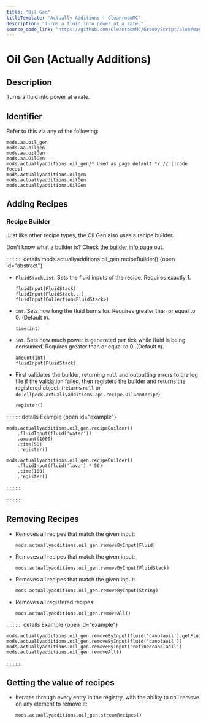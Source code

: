 ```yaml
---
title: "Oil Gen"
titleTemplate: "Actually Additions | CleanroomMC"
description: "Turns a fluid into power at a rate."
source_code_link: "https://github.com/CleanroomMC/GroovyScript/blob/master/src/main/java/com/cleanroommc/groovyscript/compat/mods/actuallyadditions/OilGen.java"
---
```


# Oil Gen (Actually Additions)

## Description

Turns a fluid into power at a rate.

## Identifier

Refer to this via any of the following:

```groovy:no-line-numbers {5}
mods.aa.oil_gen
mods.aa.oilgen
mods.aa.oilGen
mods.aa.OilGen
mods.actuallyadditions.oil_gen/* Used as page default */ // [!code focus]
mods.actuallyadditions.oilgen
mods.actuallyadditions.oilGen
mods.actuallyadditions.OilGen
```


## Adding Recipes

### Recipe Builder

Just like other recipe types, the Oil Gen also uses a recipe builder.

Don't know what a builder is? Check [the builder info page](../../introduction/builder.md) out.

:::::::::: details mods.actuallyadditions.oil_gen.recipeBuilder() {open id="abstract"}
- `FluidStackList`. Sets the fluid inputs of the recipe. Requires exactly 1.

    ```groovy:no-line-numbers
    fluidInput(FluidStack)
    fluidInput(FluidStack...)
    fluidInput(Collection<FluidStack>)
    ```

- `int`. Sets how long the fluid burns for. Requires greater than or equal to 0. (Default `0`).

    ```groovy:no-line-numbers
    time(int)
    ```

- `int`. Sets how much power is generated per tick while fluid is being consumed. Requires greater than or equal to 0. (Default `0`).

    ```groovy:no-line-numbers
    amount(int)
    fluidInput(FluidStack)
    ```

- First validates the builder, returning `null` and outputting errors to the log file if the validation failed, then registers the builder and returns the registered object. (returns `null` or `de.ellpeck.actuallyadditions.api.recipe.OilGenRecipe`).

    ```groovy:no-line-numbers
    register()
    ```

::::::::: details Example {open id="example"}
```groovy:no-line-numbers
mods.actuallyadditions.oil_gen.recipeBuilder()
    .fluidInput(fluid('water'))
    .amount(1000)
    .time(50)
    .register()

mods.actuallyadditions.oil_gen.recipeBuilder()
    .fluidInput(fluid('lava') * 50)
    .time(100)
    .register()
```

:::::::::

::::::::::

## Removing Recipes

- Removes all recipes that match the given input:

    ```groovy:no-line-numbers
    mods.actuallyadditions.oil_gen.removeByInput(Fluid)
    ```

- Removes all recipes that match the given input:

    ```groovy:no-line-numbers
    mods.actuallyadditions.oil_gen.removeByInput(FluidStack)
    ```

- Removes all recipes that match the given input:

    ```groovy:no-line-numbers
    mods.actuallyadditions.oil_gen.removeByInput(String)
    ```

- Removes all registered recipes:

    ```groovy:no-line-numbers
    mods.actuallyadditions.oil_gen.removeAll()
    ```

:::::::::: details Example {open id="example"}
```groovy:no-line-numbers
mods.actuallyadditions.oil_gen.removeByInput(fluid('canolaoil').getFluid())
mods.actuallyadditions.oil_gen.removeByInput(fluid('canolaoil'))
mods.actuallyadditions.oil_gen.removeByInput('refinedcanolaoil')
mods.actuallyadditions.oil_gen.removeAll()
```

::::::::::

## Getting the value of recipes

- Iterates through every entry in the registry, with the ability to call remove on any element to remove it:

    ```groovy:no-line-numbers
    mods.actuallyadditions.oil_gen.streamRecipes()
    ```
